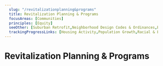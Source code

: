 ```yaml
---
  slug: "/revitalizationplanning&programs"
  title: Revitalization Planning & Programs
  focusAreas: [Communities]
  principles: [Equity]
  seeOther: [Suburban Retrofit,Neighborhood Design Codes & Ordinances,Brownfields Redevelopment,Infill Design]
  trackingProgressLinks: [Housing Activity,Population Growth,Racial & Ethnic Disparities]
---
```

# Revitalization Planning & Programs